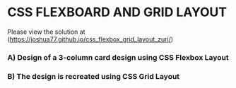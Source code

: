 # CSS FLEXBOARD AND GRID LAYOUT
Please view the solution at (https://joshua77.github.io/css_flexbox_grid_layout_zuri/)
### A) Design of a 3-column card design using CSS Flexbox  Layout
### B) The design is recreated using CSS Grid Layout  
